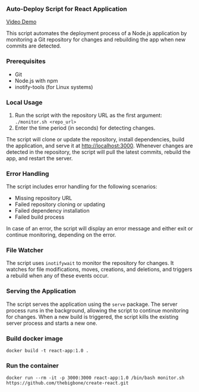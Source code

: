 ### Auto-Deploy Script for React Application

[Video Demo](assets/vid.mkv)

This script automates the deployment process of a Node.js application by monitoring a Git repository for changes and rebuilding the app when new commits are detected.

### Prerequisites

- Git
- Node.js with npm
- inotify-tools (for Linux systems)

### Local Usage

1. Run the script with the repository URL as the first argument: `./monitor.sh <repo_url>`
2. Enter the time period (in seconds) for detecting changes.

The script will clone or update the repository, install dependencies, build the application, and serve it at <http://localhost:3000>. Whenever changes are detected in the repository, the script will pull the latest commits, rebuild the app, and restart the server.

### Error Handling

The script includes error handling for the following scenarios:

- Missing repository URL
- Failed repository cloning or updating
- Failed dependency installation
- Failed build process

In case of an error, the script will display an error message and either exit or continue monitoring, depending on the error.

### File Watcher

The script uses `inotifywait` to monitor the repository for changes. It watches for file modifications, moves, creations, and deletions, and triggers a rebuild when any of these events occur.

### Serving the Application

The script serves the application using the `serve` package. The server process runs in the background, allowing the script to continue monitoring for changes. When a new build is triggered, the script kills the existing server process and starts a new one.

### Build docker image

```
docker build -t react-app:1.0 .
```

### Run the container

```
docker run --rm -it -p 3000:3000 react-app:1.0 /bin/bash monitor.sh https://github.com/thebigbone/create-react.git
```
